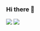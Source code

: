 ### Hi there 👋

<img src="https://img.shields.io/badge/Spring-6DB33F?style=for-the-badge&logo=Spring&logoColor=white">
<a href="https://computer-life.tistory.com/" target="_blank"><img src="https://img.shields.io/badge/tistory-FF6000?style=for-the-badge&logo=tistory&logoColor=white"/></a>
